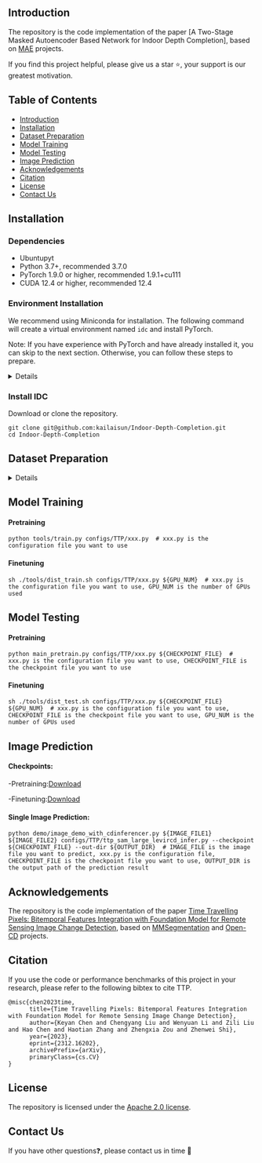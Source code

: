 ## Introduction

The repository is the code implementation of the paper [A Two-Stage Masked Autoencoder Based Network for Indoor Depth Completion], based on [MAE](https://github.com/facebookresearch/mae) projects.

If you find this project helpful, please give us a star ⭐️, your support is our greatest motivation.

## Table of Contents

- [Introduction](#introduction)
- [Installation](#installation)
- [Dataset Preparation](#dataset-preparation)
- [Model Training](#model-training)
- [Model Testing](#model-testing)
- [Image Prediction](#image-prediction)
- [Acknowledgements](#acknowledgements)
- [Citation](#citation)
- [License](#license)
- [Contact Us](#contact-us)

## Installation

### Dependencies

- Ubuntupyt
- Python 3.7+, recommended 3.7.0
- PyTorch 1.9.0 or higher, recommended 1.9.1+cu111
- CUDA 12.4 or higher, recommended 12.4

### Environment Installation

We recommend using Miniconda for installation. The following command will create a virtual environment named `idc` and install PyTorch.

Note: If you have experience with PyTorch and have already installed it, you can skip to the next section. Otherwise, you can follow these steps to prepare.

<details>

**Step 0**: Install [Miniconda](https://docs.conda.io/projects/miniconda/en/latest/index.html).

**Step 1**: Create a virtual environment named `ttp` and activate it.

```shell
conda create -n ttp python=3.7 -y
conda activate idc
```

**Step 2**: Install [PyTorch2.1.x](https://pytorch.org/get-started/locally/).

Linux:
```shell
pip install torch==1.9.1 torchvision==0.10.1 torchaudio==0.9.1 --index-url https://download.pytorch.org/whl/cu111
```

**Step 3**: Install [timm]

```shell
pip install timm=0.4.9
```

**Step 4**: Install other dependencies.

```shell
pip install matplotlib scipy numpy opencv-python pillow typing-extensions=4.2.0
```


</details>

### Install IDC


Download or clone the repository.

```shell
git clone git@github.com:kailaisun/Indoor-Depth-Completion.git
cd Indoor-Depth-Completion
```

## Dataset Preparation

<details>

#### Dataset Download

- Image and label download address: [Matterport3D for Depth Completion](https://github.com/tsunghan-wu/Depth-Completion/blob/master/doc/data.md).
- train : A training dataset of npy files which is concatenated from rgb images and gt depth images for pre-training.
- test : A testing dataset of npy files which is concatenated from rgb images and gt depth images for pre-training.
- train_full : A training dataset of npy files which is concatenated from rgb images, raw depth images and gt depth images for finetuning.
- test_full : A testing dataset of npy files which is concatenated from rgb images, raw depth images and gt depth images for finetuning.

</details>


## Model Training

#### Pretraining

```shell
python tools/train.py configs/TTP/xxx.py  # xxx.py is the configuration file you want to use
```

#### Finetuning

```shell
sh ./tools/dist_train.sh configs/TTP/xxx.py ${GPU_NUM}  # xxx.py is the configuration file you want to use, GPU_NUM is the number of GPUs used
```

## Model Testing

#### Pretraining

```shell
python main_pretrain.py configs/TTP/xxx.py ${CHECKPOINT_FILE}  # xxx.py is the configuration file you want to use, CHECKPOINT_FILE is the checkpoint file you want to use
```

#### Finetuning

```shell
sh ./tools/dist_test.sh configs/TTP/xxx.py ${CHECKPOINT_FILE} ${GPU_NUM}  # xxx.py is the configuration file you want to use, CHECKPOINT_FILE is the checkpoint file you want to use, GPU_NUM is the number of GPUs used
```

## Image Prediction

#### Checkpoints:

-Pretraining:[Download](https://1drv.ms/u/s!AnkbiBgsbBltncFzOKh44t9DHR6Aiw?e=ivNDxH)

-Finetuning:[Download](https://1drv.ms/u/s!AnkbiBgsbBltncF0u-3e5rkH2yOTkg?e=WQ1wle)

#### Single Image Prediction:

```shell
python demo/image_demo_with_cdinferencer.py ${IMAGE_FILE1} ${IMAGE_FILE2} configs/TTP/ttp_sam_large_levircd_infer.py --checkpoint ${CHECKPOINT_FILE} --out-dir ${OUTPUT_DIR}  # IMAGE_FILE is the image file you want to predict, xxx.py is the configuration file, CHECKPOINT_FILE is the checkpoint file you want to use, OUTPUT_DIR is the output path of the prediction result
```

## Acknowledgements

The repository is the code implementation of the paper [Time Travelling Pixels: Bitemporal Features Integration with Foundation Model for Remote Sensing Image Change Detection](https://arxiv.org/abs/2312.16202), based on [MMSegmentation](https://github.com/open-mmlab/mmsegmentation) and [Open-CD](https://github.com/likyoo/open-cd) projects.

## Citation

If you use the code or performance benchmarks of this project in your research, please refer to the following bibtex to cite TTP.

```
@misc{chen2023time,
      title={Time Travelling Pixels: Bitemporal Features Integration with Foundation Model for Remote Sensing Image Change Detection}, 
      author={Keyan Chen and Chengyang Liu and Wenyuan Li and Zili Liu and Hao Chen and Haotian Zhang and Zhengxia Zou and Zhenwei Shi},
      year={2023},
      eprint={2312.16202},
      archivePrefix={arXiv},
      primaryClass={cs.CV}
}
```

## License

The repository is licensed under the [Apache 2.0 license](LICENSE).

## Contact Us

If you have other questions❓, please contact us in time 👬
